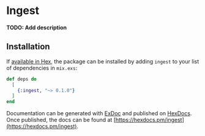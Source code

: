 # Ingest

**TODO: Add description**

## Installation

If [available in Hex](https://hex.pm/docs/publish), the package can be installed
by adding `ingest` to your list of dependencies in `mix.exs`:

```elixir
def deps do
  [
    {:ingest, "~> 0.1.0"}
  ]
end
```

Documentation can be generated with [ExDoc](https://github.com/elixir-lang/ex_doc)
and published on [HexDocs](https://hexdocs.pm). Once published, the docs can
be found at [https://hexdocs.pm/ingest](https://hexdocs.pm/ingest).

